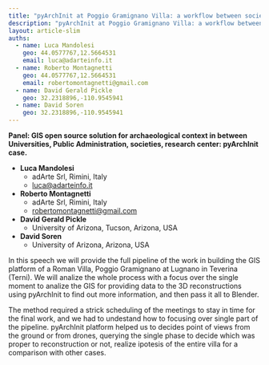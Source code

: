```yaml
---
title: "pyArchInit at Poggio Gramignano Villa: a workflow between society and University through pyArchInit and Blender"
description: "pyArchInit at Poggio Gramignano Villa: a workflow between society and University through pyArchInit and Blender"
layout: article-slim
auths:
  - name: Luca Mandolesi
    geo: 44.0577767,12.5664531
    email: luca@adarteinfo.it
  - name: Roberto Montagnetti
    geo: 44.0577767,12.5664531
    email: robertomontagnetti@gmail.com
  - name: David Gerald Pickle
    geo: 32.2318896,-110.9545941
  - name: David Soren
    geo: 32.2318896,-110.9545941
---
```


**Panel: GIS open source solution for archaeological context in between Universities, Public Administration, societies, research center: pyArchInit case.**

- **Luca Mandolesi**
  - adArte Srl, Rimini, Italy
  - [luca@adarteinfo.it](mailto:luca@adarteinfo.it)
- **Roberto Montagnetti**
  - adArte Srl, Rimini, Italy
  - [robertomontagnetti@gmail.com](mailto:robertomontagnetti@gmail.com)
- **David Gerald Pickle**
  - University of Arizona, Tucson, Arizona, USA
- **David Soren**
  - University of Arizona, Arizona, USA

In this speech we will provide the full pipeline of the work in building the GIS platform of a Roman Villa, Poggio Gramignano at Lugnano in Teverina (Terni). 
We will analize the whole process with a focus over the single moment to analize the GIS for providing data to the 3D reconstructions using pyArchInit to find out more information, and then pass it all to Blender.

The method required a strick scheduling of the meetings to stay in time for the final work, and we had to undestand how to focusing over single part of the pipeline. pyArchInit platform helped us to decides point of views from the ground or from drones, querying the single phase to decide which was proper to reconstruction or not, realize ipotesis of the entire villa for a comparison with other cases.
